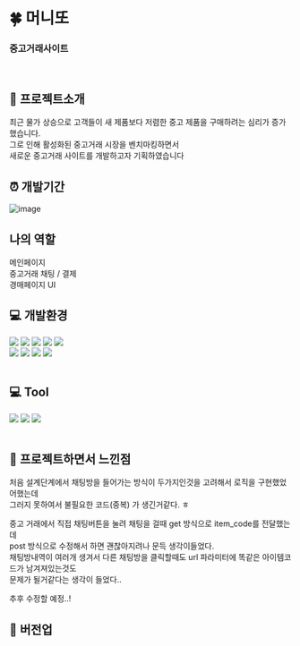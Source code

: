 

# 🍀 머니또
### 중고거래사이트

<br>

## 📍 프로젝트소개

최근 물가 상승으로 고객들이 새 제품보다 저렴한 중고 제품을 구매하려는 심리가 증가했습니다.<br>
그로 인해 활성화된 중고거래 시장을 벤치마킹하면서<br>
새로운 중고거래 사이트를 개발하고자 기획하였습니다


## ⏰ 개발기간
![image](https://github.com/seouna/moneytto/assets/117568974/9d14e20d-5a00-44d4-8fbc-e8ca5324eb4a)

##  나의 역할
메인페이지<br>
중고거래 채팅 / 결제 <br>
경매페이지 UI <br>


## :computer: 개발환경
<div>
	<img src="https://img.shields.io/badge/HTML5-E34F26?style=flat&logo=HTML5&logoColor=white" />
	<img src="https://img.shields.io/badge/CSS3-1572B6?style=flat&logo=CSS3&logoColor=white" />
	<img src="https://img.shields.io/badge/JavaScript-F7DF1E?style=flat&logo=JavaScript&logoColor=white" />
	<img src="https://img.shields.io/badge/jQuery-0769AD?style=flat&logo=jQuery&logoColor=white" />	
	<img src="https://img.shields.io/badge/Bootstrap-7952B3?style=flat&logo=Bootstrap&logoColor=white" />
</div>

<div>
	<img src="https://img.shields.io/badge/Java-007396?style=flat&logo=Java&logoColor=white" />
  <img src="https://img.shields.io/badge/MySql-4479A1?style=flat&logo=MySql&logoColor=white">
	<img src="https://img.shields.io/badge/Apache Tomcat-F8DC75?style=flat&logo=Apache Tomcat&logoColor=white" />
  <img src="https://img.shields.io/badge/Spring-6DB33F?style=flat&logo=Spring&logoColor=white">

</div>

<br>

 ## :computer: Tool	
<div>
 <img src="https://img.shields.io/badge/Visual Studio Code-007ACC?style=flat&logo=Visual Studio Code&logoColor=white"/> 
 <img src="https://img.shields.io/badge/GitHub-181717?style=flat&logo=GitHub&logoColor=white"/>
 <img src="https://img.shields.io/badge/Eclipse IDE-2C2255?style=flat&logo=Eclipse IDE&logoColor=white"/>
</div>

<br>

## :book: 프로젝트하면서 느낀점
처음 설계단계에서 채팅방을 들어가는 방식이 두가지인것을 고려해서 로직을 구현했었어했는데 <br>
그러지 못하여서 불필요한 코드(중복) 가 생긴거같다. ㅎ <br>

중고 거래에서 직접 채팅버튼을 눌려 채팅을 걸때 get 방식으로 item_code를 전달했는데<br>
post 방식으로 수정해서 하면 괜찮아지려나 문득 생각이들었다.<br>
채팅방내역이 여러개 생겨서 다른 채팅방을 클릭할때도 url 파라미터에 똑같은 아이템코드가 남겨져있는것도<br>
문제가 될거같다는 생각이 들었다.. <br>

추후 수정할 예정..!

## 🤍 버전업
> 


  


<br><br>

